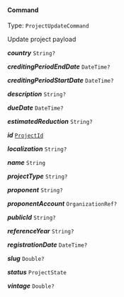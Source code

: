 

#### Command

Type: `ProjectUpdateCommand`

Update project payload

  
<article>

***country*** `String?` 

</article>
<article>

***creditingPeriodEndDate*** `DateTime?` 

</article>
<article>

***creditingPeriodStartDate*** `DateTime?` 

</article>
<article>

***description*** `String?` 

</article>
<article>

***dueDate*** `DateTime?` 

</article>
<article>

***estimatedReduction*** `String?` 

</article>
<article>

***id*** [`ProjectId`](#projectid) 

</article>
<article>

***localization*** `String?` 

</article>
<article>

***name*** `String` 

</article>
<article>

***projectType*** `String?` 

</article>
<article>

***proponent*** `String?` 

</article>
<article>

***proponentAccount*** `OrganizationRef?` 

</article>
<article>

***publicId*** `String?` 

</article>
<article>

***referenceYear*** `String?` 

</article>
<article>

***registrationDate*** `DateTime?` 

</article>
<article>

***slug*** `Double?` 

</article>
<article>

***status*** `ProjectState` 

</article>
<article>

***vintage*** `Double?` 

</article>

